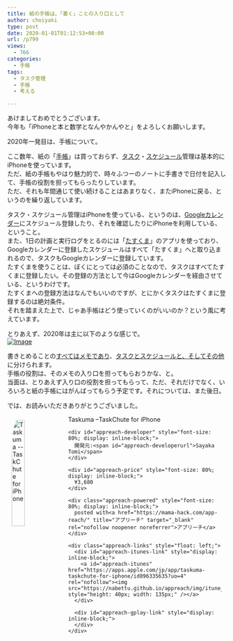 ```yaml
---
title: 紙の手帳は、「書く」ことの入り口として
author: choiyaki
type: post
date: 2020-01-01T01:12:53+00:00
url: /p799
views:
  - 766
categories:
  - 手帳
tags:
  - タスク管理
  - 手帳
  - 考える

---
```

あけましておめでとうございます。  
今年も「iPhoneと本と数学となんやかんやと」をよろしくお願いします。

2020年一発目は、手帳について。

ここ数年、紙の「[手帳][1]」は買っておらず、[タスク][2]・[スケジュール][3]管理は基本的にiPhoneを使っています。  
ただ、紙の手帳もやはり魅力的で、時々ふつーのノートに手書きで日付を記入して、手帳の役割を担ってもらったりしています。  
ただ、それも年間通じて使い続けることはあまりなく、またiPhoneに戻る、というのを繰り返しています。

タスク・スケジュール管理はiPhoneを使っている、というのは、[Googleカレンダー][4]にスケジュール登録したり、それを確認したりにiPhoneを利用している、ということ。  
また、1日の計画と実行ログをとるのには「[たすくま][5]」のアプリを使っており、Googleカレンダーに登録したスケジュールはすべて「たすくま」へと取り込まれるので、タスクもGoogleカレンダーに登録しています。  
たすくまを使うことは、ぼくにとっては必須のことなので、タスクはすべてたすくまに登録したい。その登録の方法として今はGoogleカレンダーを経由させている、というわけです。  
たすくまへの登録方法はなんでもいいのですが、とにかくタスクはたすくまに登録するのは絶対条件。  
それを踏まえた上で、じゃあ手帳はどう使っていくのがいいのか？という風に考えています。

とりあえず、2020年は主に以下のような感じで。  
[![Image][6]][7]

書きとめることの[すべてはメモであり][8]、[タスクとスケジュールと、そしてその他][9]に分けられます。  
手帳の役割は、そのメモの入り口を担ってもらおうかな、と。  
当面は、とりあえず入り口の役割を担ってもらって、ただ、それだけでなく、いろいろと紙の手帳にはがんばってもらう予定です。それについては、また後日。

では、お読みいただきありがとうございました。

<div id="appreach-box" style="text-align: left;">
  <img src="https://i0.wp.com/is4-ssl.mzstatic.com/image/thumb/Purple123/v4/bf/86/bb/bf86bb03-02d3-4d2c-90ae-a1f1eb06b136/source/512x512bb.jpg?w=660&#038;ssl=1" alt="Taskuma --TaskChute for iPhone" id="appreach-image" style="float: left; margin: 10px; width: 25%; max-width: 120px; border-top-left-radius: 10%; border-top-right-radius: 10%; border-bottom-right-radius: 10%; border-bottom-left-radius: 10%;" data-recalc-dims="1" /></p> 
  
  <div class="appreach-info" style="margin: 10px;">
    <div id="appreach-appname">
      Taskuma &#8211;TaskChute for iPhone
    </div>
    
    <div id="appreach-developer" style="font-size: 80%; display: inline-block;">
      開発元:<span id="appreach-developerurl">Sayaka Tomi</span>
    </div>
    
    <div id="appreach-price" style="font-size: 80%; display: inline-block;">
      ¥3,680
    </div>
    
    <div class="appreach-powered" style="font-size: 80%; display: inline-block;">
      posted with<a href="https://mama-hack.com/app-reach/" title="アプリーチ" target="_blank" rel="nofollow noopener noreferrer">アプリーチ</a>
    </div>
    
    <div class="appreach-links" style="float: left;">
      <div id="appreach-itunes-link" style="display: inline-block;">
        <a id="appreach-itunes" href="https://apps.apple.com/jp/app/taskuma-taskchute-for-iphone/id896335635?uo=4" rel="nofollow"><img src="https://nabettu.github.io/appreach/img/itune_ja.svg" style="height: 40px; width: 135px;" /></a>
      </div>
      
      <div id="appreach-gplay-link" style="display: inline-block;">
      </div>
    </div>
  </div>
  
  <div class="appreach-footer" style="margin-bottom: 10px; clear: left;">
  </div>
</div>

 [1]: https://scrapbox.io/choiyaki-hondana/%E6%89%8B%E5%B8%B3
 [2]: https://scrapbox.io/choiyaki-hondana/%E3%82%BF%E3%82%B9%E3%82%AF
 [3]: https://scrapbox.io/choiyaki-hondana/%E3%82%B9%E3%82%B1%E3%82%B8%E3%83%A5%E3%83%BC%E3%83%AB
 [4]: https://scrapbox.io/choiyaki-hondana/Google%E3%82%AB%E3%83%AC%E3%83%B3%E3%83%80%E3%83%BC
 [5]: https://scrapbox.io/choiyaki-hondana/%E3%81%9F%E3%81%99%E3%81%8F%E3%81%BE
 [6]: https://gyazo.com/2ae93306bf0c682f39bea724c7b27eac/thumb/1000
 [7]: https://gyazo.com/2ae93306bf0c682f39bea724c7b27eac
 [8]: https://choiyaki.com/?p=632
 [9]: https://choiyaki.com/?p=602
